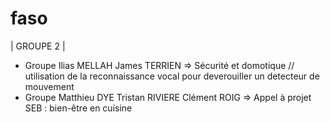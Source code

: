 # faso
| GROUPE 2 | 
- Groupe Ilias MELLAH James TERRIEN => Sécurité et domotique // utilisation de la reconnaissance vocal pour deverouiller un detecteur de mouvement 
- Groupe Matthieu DYE Tristan RIVIERE Clément ROIG => Appel à projet SEB : bien-être en cuisine

